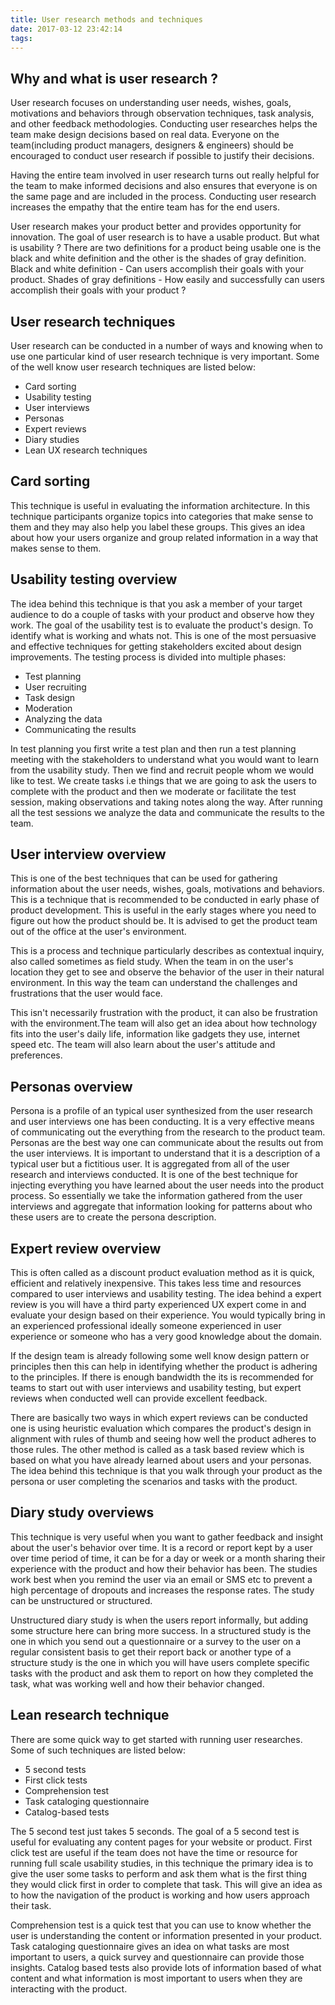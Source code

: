 ```yaml
---
title: User research methods and techniques
date: 2017-03-12 23:42:14
tags:
---
```


## Why and what is user research ?
User research focuses on understanding user needs, wishes, goals, motivations and behaviors through observation techniques, task analysis, and other feedback methodologies. Conducting user researches helps the team make design decisions based on real data. Everyone on the team(including product managers, designers & engineers) should be encouraged to conduct user research if possible to justify their decisions.

Having the entire team involved in user research turns out really helpful for the team to make informed decisions and also ensures that everyone is on the same page and are included in the process. Conducting user research increases the empathy that the entire team has for the end users. 

User research makes your product better and provides opportunity for innovation. The goal of user research is to have a usable product. But what is usability ? There are two definitions for a product being usable one is the black and white definition and the other is the shades of gray definition. Black and white definition - Can users accomplish their goals with your product. Shades of gray definitions - How easily and successfully can users accomplish their goals with your product ?

## User research techniques
User research can be conducted in a number of ways and knowing when to use one particular kind of user research technique is very important. Some of the well know user research techniques are listed below:
- Card sorting
- Usability testing
- User interviews
- Personas
- Expert reviews
- Diary studies
- Lean UX research techniques

## Card sorting
This technique is useful in evaluating the information architecture. In this technique participants organize topics into categories that make sense to them and they may also help you label these groups. This gives an idea about how your users organize and group related information in a way that makes sense to them.

## Usability testing overview
The idea behind this technique is that you ask a member of your target audience to do a couple of tasks with your product and observe how they work. The goal of the usability test is to evaluate the product's design. To identify what is working and whats not. This is one of the most persuasive and effective techniques for getting stakeholders excited about design improvements. The testing process is divided into multiple phases:
- Test planning
- User recruiting
- Task design
- Moderation
- Analyzing the data
- Communicating the results

In test planning you first write a test plan and then run a test planning meeting with the stakeholders to understand what you would want to learn from the usability study. Then we find and recruit people whom we would like to test. We create tasks i.e things that we are going to ask the users to complete with the product and then we moderate or facilitate the test session, making observations and taking notes along the way. After running all the test sessions we analyze the data and communicate the results to the team.

## User interview overview
This is one of the best techniques that can be used for gathering information about the user needs, wishes, goals, motivations and behaviors. This is a technique that is recommended to be conducted in early phase of product development. This is useful in the early stages where you need to figure out how the product should be. It is advised to get the product team out of the office at the user's environment.

This is a process and technique particularly describes as contextual inquiry, also called sometimes as field study. When the team in on the user's location they get to see and observe the behavior of the user in their natural environment. In this way the team can understand the challenges and frustrations that the user would face. 

This isn't necessarily frustration with the product, it can also be frustration with the environment.The team will also get an idea about how technology fits into the user's daily life, information like gadgets they use, internet speed etc. The team will also learn about the user's attitude and preferences.

## Personas overview
Persona is a profile of an typical user synthesized from the user research and user interviews one has been conducting. It is a very effective means of communicating out the everything from the research to the product team. Personas are the best way one can communicate about the results out from the user interviews. It is important to understand that it is a description of a typical user but a fictitious user. It is aggregated from all of the user research and interviews conducted. It is one of the best technique for injecting everything you have learned about the user needs into the product process. So essentially we take the information gathered from the user interviews and aggregate that information looking for patterns about who these users are to create the persona description.

## Expert review overview
This is often called as a discount product evaluation method as it is quick, efficient and relatively inexpensive. This takes less time and resources compared to user interviews and usability testing. The idea behind a expert review is you will have a third party experienced UX expert come in and evaluate your design based on their experience. You would typically bring in an experienced professional ideally someone experienced in user experience or someone who has a very good knowledge about the domain. 

If the design team is already following some well know design pattern or principles then this can help in identifying whether the product is adhering to the principles. If there is enough bandwidth the its is recommended for teams to start out with user interviews and usability testing, but expert reviews when conducted well can provide excellent feedback. 

There are basically two ways in which expert reviews can be conducted one is using heuristic evaluation which compares the product's design in alignment with rules of thumb and seeing how well the product adheres to those rules. The other method is called as a task based review which is based on what you have already learned about users and your personas. The idea behind this technique is that you walk through your product as the persona or user completing the scenarios and tasks with the product.

## Diary study overviews
This technique is very useful when you want to gather feedback and insight about the user's behavior over time. It is a record or report kept by a user over time period of time, it can be for a day or week or a month sharing their experience with the product and how their behavior has been. The studies work best when you remind the user via an email or SMS etc to prevent a high percentage of dropouts and increases the response rates. The study can be unstructured or structured.

Unstructured diary study is when the users report informally, but adding some structure here can bring more success. In a structured study is the one in which you send out a questionnaire or a survey to the user on a regular consistent basis to get their report back or another type of a structure study is the one in which you will have users complete specific tasks with the product and ask them to report on how they completed the task, what was working well and how their behavior changed.

## Lean research technique
There are some quick way to get started with running user researches. Some of such techniques are listed below:
- 5 second tests
- First click tests
- Comprehension test
- Task cataloging questionnaire
- Catalog-based tests

The 5 second test just takes 5 seconds. The goal of a 5 second test is useful for evaluating any content pages for your website or product. First click test are useful if the team does not have the time or resource for running full scale usability studies, in this technique the primary idea is to give the user some tasks to perform and ask them what is the first thing they would click first in order to complete that task. This will give an idea as to how the navigation of the product is working and how users approach their task.

Comprehension test is a quick test that you can use to know whether the user is understanding the content or information presented in your product. Task cataloging questionnaire gives an idea on what tasks are most important to users, a quick survey and questionnaire can provide those insights. Catalog based tests also provide lots of information based of what content and what information is most important to users when they are interacting with the product.